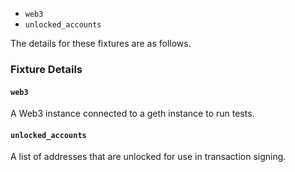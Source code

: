 * `web3`
* `unlocked_accounts`

The details for these fixtures are as follows.


### Fixture Details

#### `web3`

A Web3 instance connected to a geth instance to run tests.


#### `unlocked_accounts`

A list of addresses that are unlocked for use in transaction signing.


